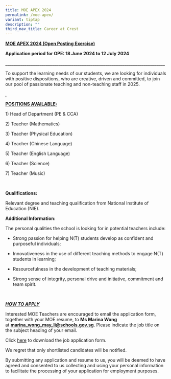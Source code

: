 ```yaml
---
title: MOE APEX 2024
permalink: /moe-apex/
variant: tiptap
description: ""
third_nav_title: Career at Crest
---
```

<p><strong><u>MOE APEX 2024 (Open Posting Exercise)</u></strong>
</p>
<p><strong>Application period for OPE: 18 June 2024 to 12 July 2024</strong>
</p>
<p><strong>___________________________________________________________________________</strong>
</p>
<p>To support the learning needs of our students, we are looking for individuals
with positive dispositions, who are creative, driven and committed, to
join our pool of passionate teaching and non-teaching staff in 2025.</p>
<p><strong><u>&nbsp;</u></strong>
</p>
<p><strong><u>POSITIONS AVAILABLE:</u></strong>
</p>
<p>1) Head of Department (PE &amp; CCA)</p>
<p>2) Teacher (Mathematics)</p>
<p>3) Teacher (Physical Education)</p>
<p>4) Teacher (Chinese Language)</p>
<p>5) Teacher (English Language)</p>
<p>6) Teacher (Science)</p>
<p>7) Teacher (Music)</p>
<p>&nbsp;</p>
<p><strong>Qualifications:</strong>
</p>
<p>Relevant degree and teaching qualification from National Institute of
Education (NIE).</p>
<p><strong>Additional Information:</strong>
</p>
<p>The personal qualities the school is looking for in potential teachers
include:</p>
<ul data-tight="true" class="tight">
<li>
<p>Strong passion for helping N(T) students develop as confident and purposeful
individuals;</p>
</li>
<li>
<p>Innovativeness in the use of different teaching methods to engage N(T)
students in learning;</p>
</li>
<li>
<p>Resourcefulness in the development of teaching materials;</p>
</li>
<li>
<p>Strong sense of integrity, personal drive and initiative, commitment and
team spirit.</p>
</li>
</ul>
<p>&nbsp;</p>
<p><strong><em><u>HOW TO APPLY</u></em></strong>
</p>
<p>Interested MOE Teachers are encouraged to email the application form,
together with your MOE resume, to <strong>Ms Marina Wong</strong> at&nbsp;<strong><a rel="noopener noreferrer nofollow" target="_blank"><u>marina_wong_may_li@schools.gov.sg</u></a></strong>.
Please indicate the job title on the subject heading of your email.</p>
<p>Click&nbsp;<a href="/files/Application_Form_Secondment_Teaching.pdf" rel="noopener noreferrer nofollow" target="_blank">here</a> to
download the job application form.</p>
<p>We regret that only shortlisted candidates will be notified.</p>
<p>By submitting any application and resume to us, you will be deemed to
have agreed and consented to us collecting and using your personal information
to facilitate the processing of your application for employment purposes.</p>